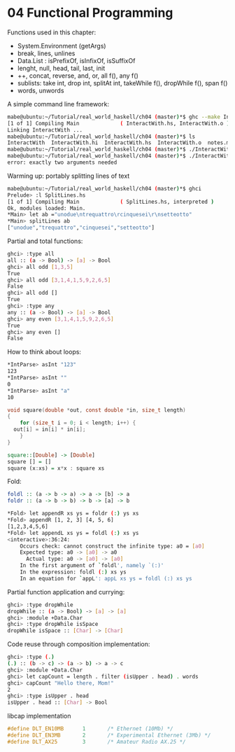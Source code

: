 # 04 Functional Programming

Functions used in this chapter:
- System.Environment (getArgs)
- break, lines, unlines
- Data.List : isPrefixOf, isInfixOf, isSuffixOf
- lenght, null, head, tail, last, init
- ++, concat, reverse, and, or, all f(), any f()
- sublists: take int, drop int, splitAt int, takeWhile f(), dropWhile f(), span f()
- words, unwords

A simple command line framework:
```bash
mabe@ubuntu:~/Tutorial/real_world_haskell/ch04 (master)*$ ghc --make InteractWith.hs
[1 of 1] Compiling Main             ( InteractWith.hs, InteractWith.o )
Linking InteractWith ...
mabe@ubuntu:~/Tutorial/real_world_haskell/ch04 (master)*$ ls
InteractWith  InteractWith.hi  InteractWith.hs  InteractWith.o  notes.md
mabe@ubuntu:~/Tutorial/real_world_haskell/ch04 (master)*$ ./InteractWith notes.md example.txt
mabe@ubuntu:~/Tutorial/real_world_haskell/ch04 (master)*$ ./InteractWith notes.md
error: exactly two arguments needed
```

Warming up: portably splitting lines of text

```bash
mabe@ubuntu:~/Tutorial/real_world_haskell/ch04 (master)*$ ghci
Prelude> :l SplitLines.hs 
[1 of 1] Compiling Main             ( SplitLines.hs, interpreted )
Ok, modules loaded: Main.
*Main> let ab ="unodue\ntrequattro\rcinquesei\r\nsetteotto"
*Main> splitLines ab
["unodue","trequattro","cinquesei","setteotto"]
```

Partial and total functions:
```bash
ghci> :type all
all :: (a -> Bool) -> [a] -> Bool
ghci> all odd [1,3,5]
True
ghci> all odd [3,1,4,1,5,9,2,6,5]
False
ghci> all odd []
True
ghci> :type any
any :: (a -> Bool) -> [a] -> Bool
ghci> any even [3,1,4,1,5,9,2,6,5]
True
ghci> any even []
False
```
How to think about loops:
```bash
*IntParse> asInt "123"
123
*IntParse> asInt ""
0
*IntParse> asInt "a"
10
```
```C
void square(double *out, const double *in, size_t length)
{
    for (size_t i = 0; i < length; i++) {
  out[i] = in[i] * in[i];
    }
}
```
```hs
square::[Double] -> [Double]
square [] = []
square (x:xs) = x*x : square xs 
```

Fold:
```haskell
foldl :: (a -> b -> a) -> a -> [b] -> a
foldr :: (a -> b -> b) -> b -> [a] -> b
```
```bash
*Fold> let appendR xs ys = foldr (:) ys xs
*Fold> appendR [1, 2, 3] [4, 5, 6]
[1,2,3,4,5,6]
*Fold> let appendL xs ys = foldl (:) xs ys
<interactive>:36:24:
    Occurs check: cannot construct the infinite type: a0 = [a0]
    Expected type: a0 -> [a0] -> a0
      Actual type: a0 -> [a0] -> [a0]
    In the first argument of `foldl', namely `(:)'
    In the expression: foldl (:) xs ys
    In an equation for `appL': appL xs ys = foldl (:) xs ys
```

Partial function application and currying:
```bash
ghci> :type dropWhile
dropWhile :: (a -> Bool) -> [a] -> [a]
ghci> :module +Data.Char
ghci> :type dropWhile isSpace
dropWhile isSpace :: [Char] -> [Char]
```
Code reuse through composition implementation:
```bash
ghci> :type (.)
(.) :: (b -> c) -> (a -> b) -> a -> c
ghci> :module +Data.Char
ghci> let capCount = length . filter (isUpper . head) . words
ghci> capCount "Hello there, Mom!"
2
ghci> :type isUpper . head
isUpper . head :: [Char] -> Bool
```
libcap implementation
```C
#define DLT_EN10MB      1       /* Ethernet (10Mb) */
#define DLT_EN3MB       2       /* Experimental Ethernet (3Mb) */
#define DLT_AX25        3       /* Amateur Radio AX.25 */
```